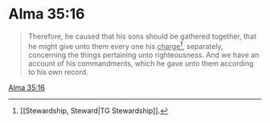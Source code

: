 # Alma 35:16

> Therefore, he caused that his sons should be gathered together, that he might give unto them every one his <u>charge</u>[^a], separately, concerning the things pertaining unto righteousness. And we have an account of his commandments, which he gave unto them according to his own record.

[Alma 35:16](https://www.churchofjesuschrist.org/study/scriptures/bofm/alma/35?lang=eng&id=p16#p16)


[^a]: [[Stewardship, Steward|TG Stewardship]].  
